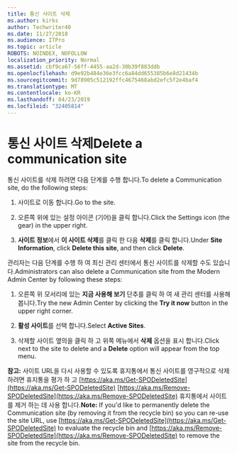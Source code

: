 ```yaml
---
title: 통신 사이트 삭제
ms.author: kirks
author: Techwriter40
ms.date: 11/27/2018
ms.audience: ITPro
ms.topic: article
ROBOTS: NOINDEX, NOFOLLOW
localization_priority: Normal
ms.assetid: cbf9ca67-56ff-4455-aa2d-30b39f883ddb
ms.openlocfilehash: d9e92b484e36e3fcc6a84dd655385b6e8d21434b
ms.sourcegitcommit: 9d78905c512192ffc4675468abd2efc5f2e4baf4
ms.translationtype: MT
ms.contentlocale: ko-KR
ms.lasthandoff: 04/23/2019
ms.locfileid: "32405814"
---
```

# <a name="delete-a-communication-site"></a><span data-ttu-id="f9091-102">통신 사이트 삭제</span><span class="sxs-lookup"><span data-stu-id="f9091-102">Delete a communication site</span></span>

<span data-ttu-id="f9091-103">통신 사이트를 삭제 하려면 다음 단계를 수행 합니다.</span><span class="sxs-lookup"><span data-stu-id="f9091-103">To delete a Communication site, do the following steps:</span></span> 
  
1. <span data-ttu-id="f9091-104">사이트로 이동 합니다.</span><span class="sxs-lookup"><span data-stu-id="f9091-104">Go to the site.</span></span> 
  
2. <span data-ttu-id="f9091-105">오른쪽 위에 있는 설정 아이콘 (기어)을 클릭 합니다.</span><span class="sxs-lookup"><span data-stu-id="f9091-105">Click the Settings icon (the gear) in the upper right.</span></span> 
  
3. <span data-ttu-id="f9091-106">**사이트 정보**에서 **이 사이트 삭제**를 클릭 한 다음 **삭제**를 클릭 합니다.</span><span class="sxs-lookup"><span data-stu-id="f9091-106">Under **Site Information**, click **Delete this site**, and then click **Delete**.</span></span> 
  
<span data-ttu-id="f9091-107">관리자는 다음 단계를 수행 하 여 최신 관리 센터에서 통신 사이트를 삭제할 수도 있습니다.</span><span class="sxs-lookup"><span data-stu-id="f9091-107">Administrators can also delete a Communication site from the Modern Admin Center by following these steps:</span></span> 
  
1. <span data-ttu-id="f9091-108">오른쪽 위 모서리에 있는 **지금 사용해 보기** 단추를 클릭 하 여 새 관리 센터를 사용해 봅니다.</span><span class="sxs-lookup"><span data-stu-id="f9091-108">Try the new Admin Center by clicking the **Try it now** button in the upper right corner.</span></span> 
  
2. <span data-ttu-id="f9091-109">**활성 사이트**를 선택 합니다.</span><span class="sxs-lookup"><span data-stu-id="f9091-109">Select **Active Sites**.</span></span> 
  
3. <span data-ttu-id="f9091-110">삭제할 사이트 옆의을 클릭 하 고 위쪽 메뉴에서 **삭제** 옵션을 표시 합니다.</span><span class="sxs-lookup"><span data-stu-id="f9091-110">Click next to the site to delete and a **Delete** option will appear from the top menu.</span></span> 
  
 <span data-ttu-id="f9091-111">**참고:** 사이트 URL을 다시 사용할 수 있도록 휴지통에서 통신 사이트를 영구적으로 삭제 하려면 휴지통을 평가 하 고 [https://aka.ms/Get-SPODeletedSite](https://aka.ms/Get-SPODeletedSite) [https://aka.ms/Remove-SPODeletedSite](https://aka.ms/Remove-SPODeletedSite) 휴지통에서 사이트를 제거 하는 데 사용 합니다.</span><span class="sxs-lookup"><span data-stu-id="f9091-111">**Note:** If you'd like to permanently delete the Communication site (by removing it from the recycle bin) so you can re-use the site URL, use [https://aka.ms/Get-SPODeletedSite](https://aka.ms/Get-SPODeletedSite) to evaluate the recycle bin and [https://aka.ms/Remove-SPODeletedSite](https://aka.ms/Remove-SPODeletedSite) to remove the site from the recycle bin.</span></span> 
  

